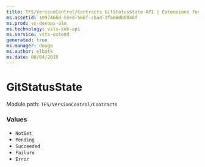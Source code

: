 ```yaml
---
title: TFS/VersionControl/Contracts GitStatusState API | Extensions for Visual Studio Team Services
ms.assetid: 1097466d-eeed-566f-cbad-3fa660b0846f
ms.prod: vs-devops-alm
ms.technology: vsts-sub-api
ms.service: vsts-extend
generated: true
ms.manager: douge
ms.author: elbatk
ms.date: 08/04/2016
---
```


# GitStatusState

Module path: `TFS/VersionControl/Contracts`

### Values

* `NotSet` 
* `Pending` 
* `Succeeded` 
* `Failure` 
* `Error` 
